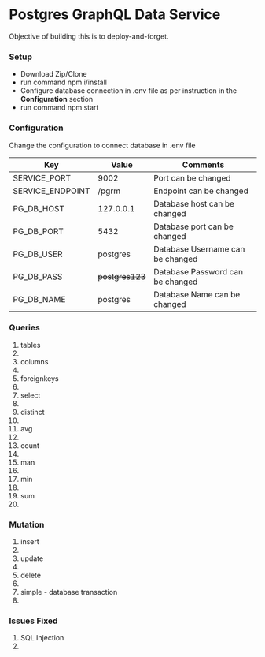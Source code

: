 # Postgres GraphQL Data Service
Objective of building this is to deploy-and-forget.

### Setup
<ul>
  <li>Download Zip/Clone</li>
  <li>run command npm i/install </li>
  <li>Configure database connection in .env file as per instruction in the <b>Configuration</b> section</li>
  <li>run command npm start</li>
</ul>

### Configuration
Change the configuration to connect database in .env file
<table>
  <thead>
    <tr>
      <th>Key</th>
      <th>Value</th>
      <th>Comments</th>
    </tr>
  </thead>
  <tbody>
    <tr>
      <td>
        SERVICE_PORT
      </td>
      <td>
        9002
      </td>
      <td>
        Port can be changed
      </td>
    </tr>
    <tr>
      <td>
        SERVICE_ENDPOINT
      </td>
      <td>
        /pgrm
      </td>
      <td>
        Endpoint can be changed
      </td>
    </tr>
    <tr>
      <td>
        PG_DB_HOST
      </td>
      <td>
        127.0.0.1
      </td>
      <td>
        Database host can be changed
      </td>
    </tr>
    <tr>
      <td>
        PG_DB_PORT
      </td>
      <td>
        5432
      </td>
      <td>
        Database port can be changed
      </td>
    </tr>
    <tr>
      <td>
        PG_DB_USER
      </td>
      <td>
        postgres
      </td>
      <td>
        Database Username can be changed
      </td>
    </tr>
    <tr>
      <td>
        PG_DB_PASS
      </td>
      <td>
        <strike>postgres123</strike>
      </td>
      <td>
        Database Password can be changed
      </td>
    </tr>
    <tr>
      <td>
        PG_DB_NAME
      </td>
      <td>
        postgres
      </td>
      <td>
        Database Name can be changed
      </td>
    </tr>
  </tbody>
</table>

### Queries
<ol>
  <li>tables<li>
  <li>columns<li>
  <li>foreignkeys<li>
  <li>select<li>
  <li>distinct<li>
  <li>avg<li>
  <li>count<li>
  <li>man<li>
  <li>min<li>
  <li>sum<li>
</ol>

### Mutation
<ol>
  <li>insert<li>
  <li>update<li>
  <li>delete<li>
  <li>simple - database transaction<li>
</ol>

### Issues Fixed
<ol>
  <li>SQL Injection<li>
</ol>